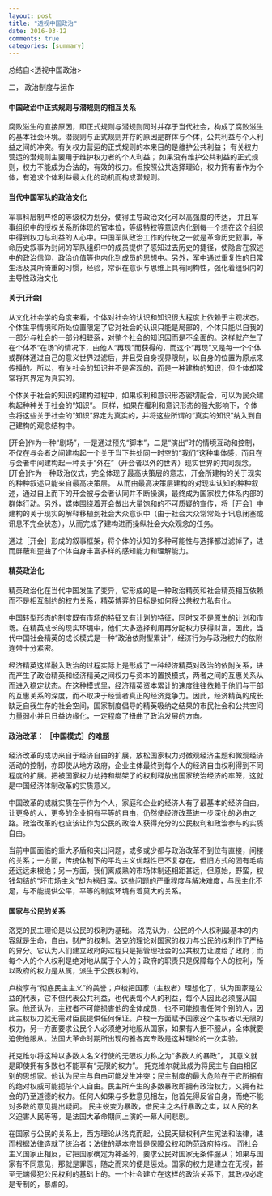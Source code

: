 ```yaml
---
layout: post
title: "透视中国政治"
date: 2016-03-12
comments: true
categories: [summary]
---
```

总结自<透视中国政治>

二， 政治制度与运作

#### 中国政治中正式规则与潜规则的相互关系  
腐败滋生的直接原因，即正式规则与潜规则同时并存于当代社会，构成了腐败滋生的基本社会环境。潜规则与正式规则并存的原因是群体与个体，公共利益与个人利益之间的冲突。有关权力营运的正式规则的本来目的是维护公共利益； 有关权力营运的潜规则主要用于维护权力者的个人利益； 如果没有维护公共利益的正式规则，权力不能成为合法的，有效的权力。但按照公共选择理论，权力拥有者作为个体，有追求个体利益最大化的动机而构成潜规则。

#### 当代中国军队的政治文化  
军事科层制严格的等级权力划分，使得主导政治文化可以高强度的传达， 并且军事组织中的授权关系所体现的官本位，等级特权等意识内化到每一个想在这个组织中得到权力与利益的人心中。中国军队政治工作的传统之一就是革命历史叙事，革命历史叙事为封闭的军队组织中的成员提供了感知过去历史的捷径，使隐含在叙述中的政治信仰，政治价值等也内化到成员的思想中。另外，军中通过重复性的日常生活及其所倚重的习惯，经验，常识在意识与思维上具有同构性，强化着组织内的主导性政治文化


#### 关于[开会]  
从文化社会学的角度来看，个体对社会的认识和知识很大程度上依赖于主观状态。个体生平情境和所处位置限定了它对社会的认识只能是局部的，个体只能以自我的一部分与社会的一部分相联系，对整个社会的知识因而是不全面的。这样就产生了在个体不“在场”的情况下，由他人“再现”而获得的，而这个“再现”又是每一个个体或群体通过自己的意义世界过滤后，并且受自身视界限制，以自身的位置为原点来传播的。所以，有关社会的知识并不是客观的，而是一种建构的知识，但个体却常常将其界定为真实的。

个体关于社会的知识的建构过程中，如果权利和意识形态密切配合，可以为民众建构起种种关于社会的“知识”。 同样，如果在權利和意识形态的强大影响下，个体会将这些关于社会的“知识”界定为真实的，并将这些所谓的“真实的知识”纳入到自己建构的观念结构中。

[开会]作为一种“剧场”，一是通过预先“脚本”，二是“演出”时的情境互动和控制，不仅在与会者之间建构起一个关于当下共处同一时空的“我们”这种集体感，而且在与会者中间建构起一种关于“外在”（开会者以外的世界）现实世界的共同观念。[开会]作为一种政治仪式，完全体现了最高决策层的意志，开会所建构的关于现实的种种叙述只能来自最高决策层。 从而由最高决策层建构的对现实认知的种种叙述，通过自上而下的开会被与会者认同并不断操演，最终成为国家权力体系内部的群体行动。另外，媒体围绕着开会做出大量饱和的不可质疑的宣传，将［开会］中建构的关于现实的解释移植到社会大众意识中（由于社会大众常常处于讯息闭塞或讯息不完全状态），从而完成了建构进而操纵社会大众观念的任务。

通过［开会］形成的叙事框架，将个体的认知的多种可能性与选择都过滤掉了，进而屏蔽和歪曲了个体自身丰富多样的感知能力和理解能力。


#### 精英政治化  
精英政治化在当代中国发生了变异，它形成的是一种政治精英和社会精英相互依赖而不是相互制约的权力关系，精英博弈的目标是如何将公共权力私有化。

中国转型形态的制度既有市场的特征又有计划的特征，同时又不是原生的计划和市场。在精英成长的现实环境中，他们大多选择利用再分配权力获得财富，因此，当代中国社会精英的成长模式是一种“政治依附型累计”，经济行为与政治权力的依附连带十分紧密。

经济精英这样融入政治的过程实际上是形成了一种经济精英对政治的依附关系，进而产生了政治精英和经济精英之间权力与资本的置换模式，两者之间的互惠关系从而进入稳定状态。在这种模式里，经济精英资本累计的速度往往依赖于他们与干部的互惠关系的深度，而不取决于经营者真正的经济竞争力。因此，经济精英的成长缺乏自我生存的社会空间，国家制度倡导的精英吸纳之结果的市民社会和公共空间力量弱小并且日益边缘化，一定程度了扭曲了政治发展的方向。

#### 政治改革： ［中国模式］的难题  
经济改革的成功来自于经济自由的扩展，放松国家权力对微观经济主题和微观经济活动的控制，亦即使从地方政府，企业主体最终到每个人的经济自由权利得到不同程度的扩展。把被国家权力劫持和绑架了的权利释放出国家统治经济的牢笼，这就是中国经济体制改革的实质意义。

中国改革的成就实质在于作为个人，家庭和企业的经济人有了最基本的经济自由。让更多的人，更多的企业拥有平等的自由，仍然使经济改革进一步深化的必由之路。政治改革的也应该让作为公民的政治人获得充分的公民权利和政治参与的实质自由。

当前中国面临的重大矛盾和突出问题，或多或少都与政治改革不到位有直接，间接的关系；一方面，传统体制下的平均主义优越性已不复存在，但旧方式的固有毛病还远远未根绝；另一方面，我们离成熟的市场体制还相距甚远，但原始，野蛮，权钱勾结的“坏市场主义”却为祸日深。这些问题的严重程度与解决难度，与民主化不足，与不能提供公平，平等的制度环境有着莫大的关系。

#### 国家与公民的关系  
洛克的民主理论是以公民的权利为基础。 洛克认为，公民的个人权利最基本的内容就是生命，自由，财产的权利。洛克的理论对国家的权力与公民的权利作了严格的界分。它认为人们建立政府的过程只是把管理社会的公共权力让渡给了政府；而每个人的个人权利是绝对地从属于个人的；政府的职责只是保障每个人的权利，所以政府的权力是从属，派生于公民权利的。 

卢梭享有“彻底民主主义”的美誉；卢梭把国家（主权者）理想化了，认为国家是公益的代表，它不但代表公共利益，也代表每个人的利益，每个人因此必须服从国家。他还认为，主权者不可能损害他的全体成员，也不可能损害任何个别的人，因此主权权力就无需对臣民提供任何保证。卢梭一方面赋予国家这个主权者以无限的权力，另一方面要求公民个人必须绝对地服从国家，如果有人拒不服从，全体就要迫使他服从。法国大革命时期所出现的雅各宾专政是这种理论的一次实验。

托克维尔将这种以多数人名义行使的无限权力称之为“多数人的暴政”， 其意义就是即使拥有多数也不能享有“无限的权力”。 托克维尔就此成为将民主与自由相区别的思想家。他认为民主与自由可能发生冲突；民主制度的最大危险在于它所拥有的绝对权威可能扼杀个人自由。民主所产生的多数暴政即拥有政治权力，又拥有社会的乃至道德的权力。任何人如果与多数意见相左，他首先得反省自身，而绝不能对多数的意见提出疑问。 民主蜕变为暴政，借民主之名行暴政之实，以人民的名义迫害人民等等，是法国大革命期间上演的一幕人间悲剧。 

在国家与公民的关系上，西方理论从洛克而起，公民天赋权利产生宪法和法律，进而根据法律造就了统治者；法律的基本宗旨是保障公权和防范政府特权。 而社会主义国家正相反，它把国家确定为神圣的，要求公民对国家无条件服从；如果与国家有不同意见，那就是罪恶，随之而来的便是惩处。国家的权力是建立在无视，甚至无端侵犯公民权利的基础上的。一个社会建立在这样的政治关系下，其政权必定是专制的，暴虐的。

#### 

